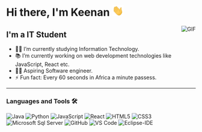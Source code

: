 # Hi there, I'm Keenan <img width="30px" src="https://raw.githubusercontent.com/ABSphreak/ABSphreak/master/gifs/Hi.gif" />

<img align="right" alt="GIF" height="125px" src="https://media.giphy.com/media/13HgwGsXF0aiGY/giphy.gif" />

## I'm a IT Student 

- 👨‍💻 I’m currently studying Information Technology.
- 📚 I’m currently working on web development technologies like JavaScript, React etc.
- 💪🏼 Aspiring Software engineer.
- ⚡ Fun fact: Every 60 seconds in Africa a minute passess.

---



### Languages and Tools 🛠 

![Java](http://img.shields.io/badge/-Java-5B4638?style=flat-square&logo=java&logoColor=ffffff)
![Python](http://img.shields.io/badge/-Python-3776AB?style=flat-square&logo=python&logoColor=ffffff)
![JavaScript](https://img.shields.io/badge/-JavaScript-%23F7DF1C?style=flat-square&logo=javascript&logoColor=000000&labelColor=%23F7DF1C&color=%23FFCE5A)
![React](https://img.shields.io/badge/-React-61DAFB?style=flat-square&logo=react&logoColor=ffffff)
![HTML5](https://img.shields.io/badge/-HTML5-%23E44D27?style=flat-square&logo=html5&logoColor=ffffff)
![CSS3](https://img.shields.io/badge/-CSS3-%231572B6?style=flat-square&logo=css3)
![Microsoft Sql Server](https://img.shields.io/badge/-Sql%20Server-CC2927?style=flat-square&logo=microsoft-sql-server&logoColor=ffffff)
![GitHub](https://img.shields.io/badge/-GitHub-181717?style=flat-square&logo=github)
![VS Code](http://img.shields.io/badge/-VS%20Code-007ACC?style=flat-square&logo=visual-studio-code&logoColor=ffffff)
![Eclipse-IDE](http://img.shields.io/badge/-Eclipse-2C2255?style=flat-square&logo=eclipse&logoColor=ffffff)



